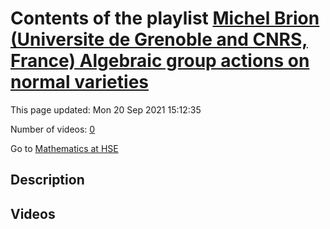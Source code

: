 # Contents of the playlist [Michel Brion (Universite de Grenoble and CNRS, France)  Algebraic group actions on normal varieties](https://www.youtube.com/playlist?list=PLq3E5oubNNoAMQ2W9wEWNc6OHs-3ehpIm)

This page updated: Mon 20 Sep 2021 15:12:35

Number of videos: [0](#videos)

Go to [Mathematics at HSE](../README.md)

## Description



## Videos

